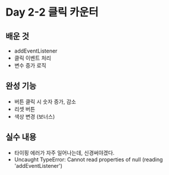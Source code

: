 # Day 2-2 클릭 카운터

## 배운 것
- addEventListener
- 클릭 이벤트 처리
- 변수 증가 로직

## 완성 기능
- 버튼 클릭 시 숫자 증가, 감소
- 리셋 버튼
- 색상 변경 (보너스)

## 실수 내용
- 타이핑 에러가 자주 일어나는데, 신경써야겠다.
- Uncaught TypeError: Cannot read properties of null (reading 'addEventListener')

